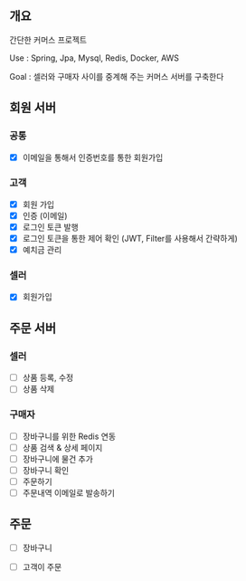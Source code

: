 ## 개요
간단한 커머스 프로젝트

Use : Spring, Jpa, Mysql, Redis, Docker, AWS

Goal : 셀러와 구매자 사이를 중계해 주는 커머스 서버를 구축한다

## 회원 서버
### 공통
- [x] 이메일을 통해서 인증번호를 통한 회원가입

### 고객
- [x] 회원 가입
- [x] 인증 (이메일)
- [x] 로그인 토큰 발행
- [x] 로그인 토큰을 통한 제어 확인 (JWT, Filter를 사용해서 간략하게)
- [x] 예치금 관리

### 셀러
- [x] 회원가입 

## 주문 서버
### 셀러
- [ ] 상품 등록, 수정
- [ ] 상품 삭제

### 구매자
- [ ] 장바구니를 위한 Redis 연동
- [ ] 상품 검색 & 상세 페이지
- [ ] 장바구니에 물건 추가
- [ ] 장바구니 확인
- [ ] 주문하기
- [ ] 주문내역 이메일로 발송하기

## 주문
- [ ] 장바구니
- [ ] 고객이 주문

